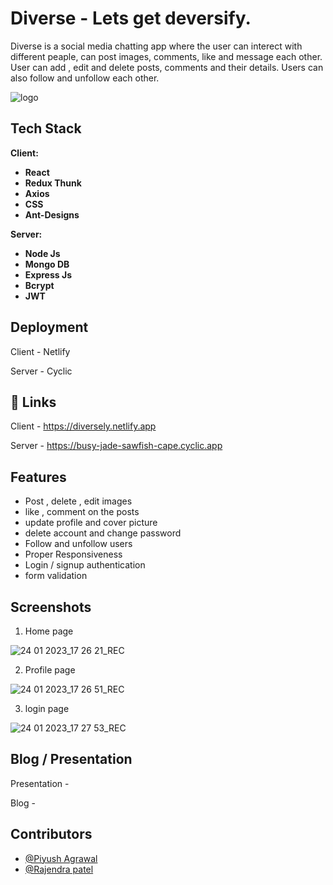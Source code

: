 # Diverse - Lets get deversify.

Diverse is a social media chatting app where the user can interect with different peaple, can post images, comments, like and message each other. User can add , edit and delete posts, comments and their details. Users can also follow and unfollow each other.

![logo](https://user-images.githubusercontent.com/100460788/214284152-e74df401-40d9-414c-84f9-a20903bd8044.png)

## Tech Stack

**Client:** 

- **React**
- **Redux Thunk**
- **Axios**
- **CSS**
- **Ant-Designs**

**Server:**

- **Node Js**
- **Mongo DB**
- **Express Js**
- **Bcrypt**
- **JWT**

## Deployment

Client - Netlify

Server - Cyclic

## 🔗 Links
Client - https://diversely.netlify.app

Server - https://busy-jade-sawfish-cape.cyclic.app

## Features

- Post , delete , edit images
- like , comment on the posts
- update profile and cover picture
- delete account and change password 
- Follow and unfollow users
- Proper Responsiveness
- Login / signup authentication
- form validation

## Screenshots

1. Home page

![24 01 2023_17 26 21_REC](https://user-images.githubusercontent.com/100460788/214285675-6ce465cf-64e6-491f-961a-ee6ac3b776c0.png)

2. Profile page

![24 01 2023_17 26 51_REC](https://user-images.githubusercontent.com/100460788/214285664-e3aa11eb-b577-4337-ba2c-2f870ca5b0a8.png)

3. login page

![24 01 2023_17 27 53_REC](https://user-images.githubusercontent.com/100460788/214285944-c8a06b5e-55f3-4b57-a6ea-9200ac5ba25f.png)

## Blog / Presentation

Presentation -

Blog -


## Contributors

- [@Piyush Agrawal](https://github.com/piyush-agrawal6)
- [@Rajendra patel](https://github.com/centauricoder01)

